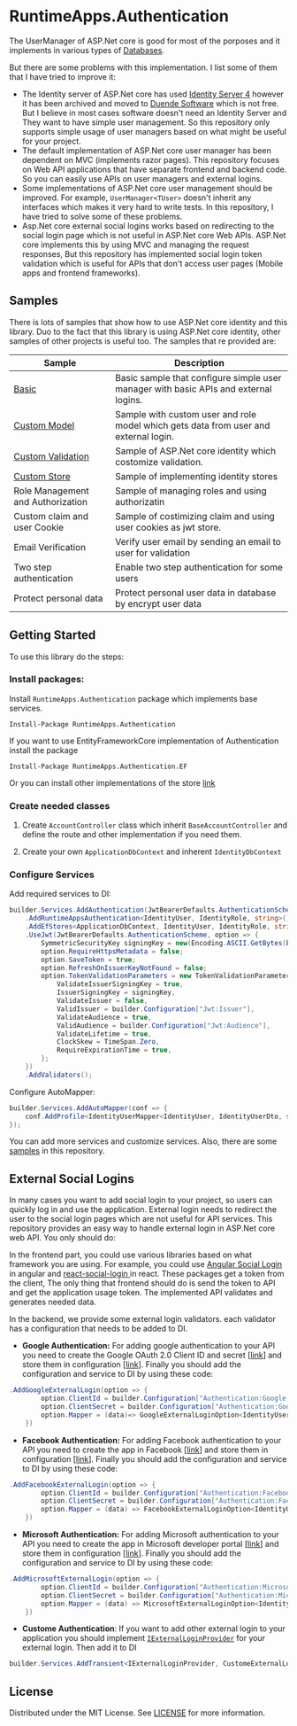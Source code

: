 # RuntimeApps.Authentication

The UserManager of ASP.Net core is good for most of the porposes and it implements in various types of [Databases](https://github.com/dotnet/aspnetcore/tree/main/src/Identity#community-maintained-store-providers).

But there are some problems with this implementation. I list some of them that I have tried to improve it:

- The Identity server of ASP.Net core has used [Identity Server 4](https://github.com/IdentityServer/IdentityServer4) however it has been archived and moved to [Duende Software](https://github.com/duendesoftware) which is not free. But I believe in most cases software doesn't need an Identity Server and They want to have simple user management. So this repository only supports simple usage of user managers based on what might be useful for your project.
- The default implementation of ASP.Net core user manager has been dependent on MVC (implements razor pages). This repository focuses on Web API applications that have separate frontend and backend code. So you can easily use APIs on user managers and external logins.
- Some implementations of ASP.Net core user management should be improved. For example, `UserManager<TUser>` doesn't inherit any interfaces which makes it very hard to write tests. In this repository, I have tried to solve some of these problems.
- Asp.Net core external social logins works based on redirecting to the social login page which is not useful in ASP.Net core Web APIs. ASP.Net core implements this by using MVC and managing the request responses, But this repository has implemented social login token validation which is useful for APIs that don't access user pages (Mobile apps and frontend frameworks).

## Samples
There is lots of samples that show how to use ASP.Net core identity and this library. Duo to the fact that this library is using ASP.Net core identity, other samples of other projects is useful too. The samples that re provided are:

Sample | Description
--- | ----
[Basic](./Samples/RuntimeApps.Authentication.Sample/) | Basic sample that configure simple user manager with basic APIs and external logins.
[Custom Model](./Samples/RuntimeApps.Authentication.Sample.CustomModel/) | Sample with custom user and role model which gets data from user and external login.
[Custom Validation](./Samples/RuntimeApps.Authentication.Sample.CustomValidation/) | Sample of ASP.Net core identity which costomize validation.
[Custom Store](./Samples/RuntimeApps.Authentication.Sample.CustomStore/) | Sample of implementing identity stores
Role Management and Authorization | Sample of managing roles and using authorizatin
Custom claim and user Cookie | Sample of costimizing claim and using user cookies as jwt store.
Email Verification | Verify user email by sending an email to user for validation
Two step authentication | Enable two step authentication for some users
Protect personal data | Protect personal user data in database by encrypt user data

## Getting Started

To use this library do the steps:

### Install packages:

Install `RuntimeApps.Authentication` package which implements base services.

```Install-Package RuntimeApps.Authentication```

If you want to use EntityFrameworkCore implementation of Authentication install the package

```Install-Package RuntimeApps.Authentication.EF```

Or you can install other implementations of the store [link](https://github.com/dotnet/aspnetcore/tree/main/src/Identity#community-maintained-store-providers)

### Create needed classes

1. Create `AccountController` class which inherit `BaseAccountController` and define the route and other implementation if you need them.

2. Create your own `ApplicationDbContext` and inherent `IdentityDbContext`

### Configure Services

Add required services to DI:

```cs
builder.Services.AddAuthentication(JwtBearerDefaults.AuthenticationScheme)
    .AddRuntimeAppsAuthentication<IdentityUser, IdentityRole, string>()
    .AddEfStores<ApplicationDbContext, IdentityUser, IdentityRole, string>()
    .UseJwt(JwtBearerDefaults.AuthenticationScheme, option => {
        SymmetricSecurityKey signingKey = new(Encoding.ASCII.GetBytes(builder.Configuration["Jwt:Key"]));
        option.RequireHttpsMetadata = false;
        option.SaveToken = true;
        option.RefreshOnIssuerKeyNotFound = false;
        option.TokenValidationParameters = new TokenValidationParameters {
            ValidateIssuerSigningKey = true,
            IssuerSigningKey = signingKey,
            ValidateIssuer = false,
            ValidIssuer = builder.Configuration["Jwt:Issuer"],
            ValidateAudience = true,
            ValidAudience = builder.Configuration["Jwt:Audience"],
            ValidateLifetime = true,
            ClockSkew = TimeSpan.Zero,
            RequireExpirationTime = true,
        };
    })
    .AddValidators();
```

Configure AutoMapper:

```cs
builder.Services.AddAutoMapper(conf => {
    conf.AddProfile<IdentityUserMapper<IdentityUser, IdentityUserDto, string>>();
});
```

You can add more services and customize services. Also, there are some [samples](./Samples/) in this repository.

## External Social Logins

In many cases you want to add social login to your project, so users can quickly log in and use the application. External login needs to redirect the user to the social login pages which are not useful for API services. This repository provides an easy way to handle external login in ASP.Net core web API. You only should do:

In the frontend part, you could use various libraries based on what framework you are using. For example, you could use [Angular Social Login](https://www.npmjs.com/package/@abacritt/angularx-social-login) in angular and [react-social-login
](https://www.npmjs.com/package/react-social-login) in react. These packages get a token from the client, The only thing that frontend should do is send the token to API and get the application usage token. The implemented API validates and generates needed data.

In the backend, we provide some external login validators. each validator has a configuration that needs to be added to DI.

- **Google Authentication:** For adding google authentication to your API you need to create the Google OAuth 2.0 Client ID and secret [[link](https://learn.microsoft.com/en-us/aspnet/core/security/authentication/social/google-logins?view=aspnetcore-6.0#create-the-google-oauth-20-client-id-and-secret)] and store them in configuration [[link](https://learn.microsoft.com/en-us/aspnet/core/security/authentication/social/google-logins?view=aspnetcore-6.0#store-the-google-client-id-and-secret)]. Finally you should add the configuration and service to DI by using these code:

```cs
.AddGoogleExternalLogin(option => {
        option.ClientId = builder.Configuration["Authentication:Google:ClientId"];
        option.ClientSecret = builder.Configuration["Authentication:Google:ClientSecret"];
        option.Mapper = (data)=> GoogleExternalLoginOption<IdentityUser<int>>.UserIdentityMapper<IdentityUser<int>, int>(data);
    })
```

- **Facebook Authentication:** For adding Facebook authentication to your API you need to create the app in Facebook [[link](https://learn.microsoft.com/en-us/aspnet/core/security/authentication/social/facebook-logins?view=aspnetcore-6.0#create-the-app-in-facebook)] and store them in configuration [[link](https://learn.microsoft.com/en-us/aspnet/core/security/authentication/social/facebook-logins?view=aspnetcore-6.0#store-the-facebook-app-id-and-secret)]. Finally you should add the configuration and service to DI by using these code:

```cs
.AddFacebookExternalLogin(option => {
        option.ClientId = builder.Configuration["Authentication:Facebook:AppId"];
        option.ClientSecret = builder.Configuration["Authentication:Facebook:AppSecret"];
        option.Mapper = (data) => FacebookExternalLoginOption<IdentityUser<int>>.UserIdentityMapper<IdentityUser<int>, int>(data);
    })
```

- **Microsoft Authentication:** For adding Microsoft authentication to your API you need to create the app in Microsoft developer portal [[link](https://learn.microsoft.com/en-us/aspnet/core/security/authentication/social/microsoft-logins?view=aspnetcore-6.0#create-the-app-in-microsoft-developer-portal)] and store them in configuration [[link](https://learn.microsoft.com/en-us/aspnet/core/security/authentication/social/microsoft-logins?view=aspnetcore-6.0#store-the-microsoft-client-id-and-secret)]. Finally you should add the configuration and service to DI by using these code:

```cs
.AddMicrosoftExternalLogin(option => {
        option.ClientId = builder.Configuration["Authentication:Microsoft:ClientId"];
        option.ClientSecret = builder.Configuration["Authentication:Microsoft:ClientSecret"];
        option.Mapper = (data) => MicrosoftExternalLoginOption<IdentityUser<int>>.UserIdentityMapper<IdentityUser<int>, int>(data);
    })
```

- **Custome Authentication**: If you want to add other external login to your application you should implement [`IExternalLoginProvider`](RuntimeApps.Authentication/Interface/IExternalLoginProvider.cs) for your external login. Then add it to DI

```cs
builder.Services.AddTransient<IExternalLoginProvider, CustomeExternalLoginProvider>();
```

## License

Distributed under the MIT License. See [LICENSE](./LICENSE) for more information.

